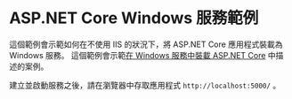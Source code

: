 # <a name="aspnet-core-windows-service-sample"></a>ASP.NET Core Windows 服務範例

這個範例會示範如何在不使用 IIS 的狀況下，將 ASP.NET Core 應用程式裝載為 Windows 服務。 這個範例會示範[在 Windows 服務中裝載 ASP.NET Core](https://docs.microsoft.com/aspnet/core/host-and-deploy/windows-service) 中描述的案例。

建立並啟動服務之後，請在瀏覽器中存取應用程式 `http://localhost:5000/` 。
